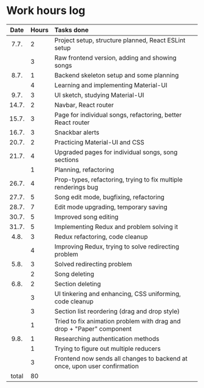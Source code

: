 # Work hours log

| Date | Hours | Tasks done |
|:-----:|:-----|:-----|
| 7.7.  | 2    | Project setup, structure planned, React ESLint setup |
|       | 3    | Raw frontend version, adding and showing songs |
| 8.7.  | 1    | Backend skeleton setup and some planning |
|       | 4    | Learning and implementing Material-UI |
| 9.7.  | 3    | UI sketch, studying Material-UI |
| 14.7. | 2    | Navbar, React router |
| 15.7. | 3    | Page for individual songs, refactoring, better React router |
| 16.7. | 3    | Snackbar alerts |
| 20.7. | 2    | Practicing Material-UI and CSS |
| 21.7. | 4    | Upgraded pages for individual songs, song sections |
|       | 1    | Planning, refactoring |
| 26.7. | 4    | Prop-types, refactoring, trying to fix multiple renderings bug |
| 27.7. | 5    | Song edit mode, bugfixing, refactoring |
| 28.7. | 7    | Edit mode upgrading, temporary saving |
| 30.7. | 5    | Improved song editing |
| 31.7. | 5    | Implementing Redux and problem solving it |
| 4.8.  | 3    | Redux refactoring, code cleanup |
|       | 4    | Improving Redux, trying to solve redirecting problem |
| 5.8.  | 3    | Solved redirecting problem |
|       | 2    | Song deleting |
| 6.8.  | 2    | Section deleting |
|       | 3    | UI tinkering and enhancing, CSS uniforming, code cleanup |
|       | 3    | Section list reordering (drag and drop style) |
|       | 1    | Tried to fix animation problem with drag and drop + "Paper" component |
| 9.8.  | 1    | Researching authentication methods |
|       | 1    | Trying to figure out multiple reducers |
|       | 3    | Frontend now sends all changes to backend at once, upon user confirmation |
| total | 80   | |